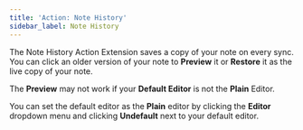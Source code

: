 ```yaml
---
title: 'Action: Note History'
sidebar_label: Note History
---
```


The Note History Action Extension saves a copy of your note on every sync. You can click an older version of your note to **Preview** it or **Restore** it as the live copy of your note.

The **Preview** may not work if your **Default Editor** is not the **Plain** Editor.

You can set the default editor as the **Plain** editor by clicking the **Editor** dropdown menu and clicking **Undefault** next to your default editor.
